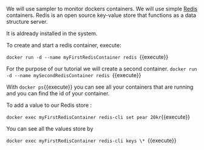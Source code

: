 We will use sampler to monitor dockers containers. We will use simple [Redis](https://hub.docker.com/_/redis/) containers. Redis is an open source key-value store that functions as a data structure server.

It is aldready installed in the system.

To create and start a redis container, execute:

`docker run -d --name myFirstRedisContainer redis `{{execute}} 

For the purpose of our tutorial we will create a second container.
`docker run -d --name mySecondRedisContainer redis `{{execute}}

With `docker ps`{{execute}} you can see all your containers that are running and you can find the id of your container. 

To add a value to our Redis store : 

`docker exec myFirstRedisContainer redis-cli set pear 20kr`{{execute}}

You can see all the values store by

`docker exec myFirstRedisContainer redis-cli keys \* `{{execute}}


